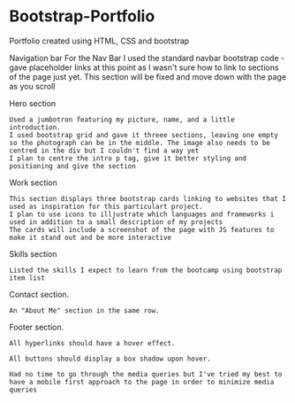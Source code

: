 # Bootstrap-Portfolio
Portfolio created using HTML, CSS and bootstrap


  Navigation bar
    For the Nav Bar I used the standard navbar bootstrap code - gave placeholder links at this point as I wasn't sure how to link to sections of the page just yet.
    This section will be fixed and move down with the page as you scroll

  Hero section

    Used a jumbotron featuring my picture, name, and a little introduction. 
    I used bootstrap grid and gave it threee sections, leaving one empty so the photograph can be in the middle. The image also needs to be centred in the div but I couldn't find a way yet
    I plan to centre the intro p tag, give it better styling and positioning and give the section

  Work section

    This section displays three bootstrap cards linking to websites that I used as inspiration for this particulart project.
    I plan to use icons to illjustrate which languages and frameworks i used in addition to a small description of my projects
    The cards will include a screenshot of the page with JS features to make it stand out and be more interactive

  Skills section
    
    Listed the skills I expect to learn from the bootcamp using bootstrap item list

   Contact section.

    An "About Me" section in the same row.
    
  Footer section.

    All hyperlinks should have a hover effect.

    All buttons should display a box shadow upon hover.
    
    Had no time to go through the media queries but I've tried my best to have a mobile first approach to the page in order to minimize media queries